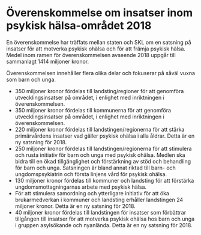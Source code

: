 # Överenskommelse om insatser inom psykisk hälsa-området 2018

En överenskommelse har träffats mellan staten och SKL om en satsning på insatser för att motverka psykisk ohälsa och för att främja psykisk hälsa. Medel inom ramen för överenskommelsen avseende 2018 uppgår till sammanlagt 1414 miljoner kronor.

Överenskommelsen innehåller flera olika delar och fokuserar på såväl vuxna som barn och unga.

* 350 miljoner kronor fördelas till landsting/regioner för att genomföra utvecklingsinsatser på området, i enlighet med inriktningen i överenskommelsen.
* 350 miljoner kronor fördelas till kommunerna för att genomföra utvecklingsinsatser på området, i enlighet med inriktningen i överenskommelsen.
* 220 miljoner kronor fördelas till landstingen/regionerna för att stärka primärvårdens insatser vad gäller psykisk ohälsa i alla åldrar. Detta är en ny satsning för 2018.
* 250 miljoner kronor fördelas till landstingen/regionerna för att stimulera och rusta initiativ för barn och unga med psykisk ohälsa. Medlen ska bidra till en ökad tillgänglighet och förstärkning av stöd och behandling för barn och unga. Satsningen är bland annat riktad till barn- och ungdomspsykiatrin och första linjens vård för psykisk ohälsa.
* 130 miljoner kronor fördelas till kommuner och landsting för att förstärka ungdomsmottagningarnas arbete med psykisk hälsa.
* För att stimulera samordning och ytterligare initiativ för att öka brukarmedverkan i kommuner och landsting erhåller landstingen 24 miljoner kronor. Detta är en ny satsning för 2018.
* 40 miljoner kronor fördelas till landstingen för insatser som förbättrar tillgången till insatser för att motverka psykisk ohälsa hos barn och unga i gruppen asylsökande och nyanlända. Detta är en ny satsning för 2018.
